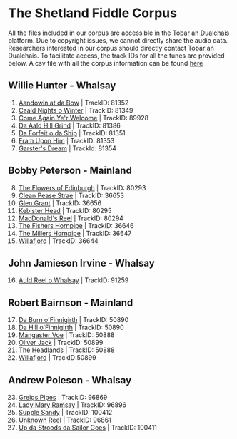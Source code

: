 # The Shetland Fiddle Corpus
All the files included in our corpus are accessible in the [Tobar an Dualchais](http://www.tobarandualchais.co.uk/en) platform.
Due to copyright issues, we cannot directly share the audio data. Researchers interested in our corpus should directly contact Tobar an Dualchais. To facilitate access, the track IDs for all the tunes are provided below. A csv file with all the corpus information can be found [here](./fiddleCourpus.csv) 

## Willie Hunter - Whalsay
1. [Aandowin at da Bow](http://www.tobarandualchais.co.uk/en/fullrecord/81352?backURL=/en/search%3Fpage%3D1%23track_81352) | TrackID: 81352
2. [Caald Nights o Winter](http://www.tobarandualchais.co.uk/en/fullrecord/81349?backURL=/en/search%3Fpage%3D1%23track_81349) | TrackID: 81349
3. [Come Again Ye'r Welcome](http://www.tobarandualchais.co.uk/en/fullrecord/89928?backURL=/en/search%3Fpage%3D1%23track_89928) | TrackID: 89928
4. [Da Aald Hill Grind](http://www.tobarandualchais.co.uk/en/fullrecord/81386?backURL=/en/search%3Fpage%3D1%23track_81386) | TrackID: 81386
5. [Da Forfeit o da Ship](http://www.tobarandualchais.co.uk/en/fullrecord/81351?backURL=/en/search%3Fpage%3D1%23track_81351) | TrackID: 81351
6. [Fram Upon Him](http://www.tobarandualchais.co.uk/en/fullrecord/81353?backURL=/en/search%3Fpage%3D1%23track_81353) | TrackID: 81353
7. [Garster's Dream](http://www.tobarandualchais.co.uk/en/fullrecord/81354?backURL=/en/search%3Fpage%3D1%23track_81354) | TrackId: 81354
## Bobby Peterson - Mainland
8. [The Flowers of Edinburgh](http://www.tobarandualchais.co.uk/en/fullrecord/80293?backURL=/en/search%3Fpage%3D1%23track_80293) | TrackID: 80293
9. [Clean Pease Strae](http://www.tobarandualchais.co.uk/en/fullrecord/36653?backURL=/en/search%3Fpage%3D1%23track_36653) | TrackID: 36653 
10. [Glen Grant](http://www.tobarandualchais.co.uk/en/fullrecord/36656?backURL=/en/search%3Fpage%3D1%23track_36656) | TrackID: 36656
11. [Kebister Head](http://www.tobarandualchais.co.uk/en/fullrecord/80295?backURL=/en/search%3Fpage%3D1%23track_80295) | TrackID: 80295
12. [MacDonald's Reel](http://www.tobarandualchais.co.uk/en/fullrecord/80294?backURL=/en/search%3Fpage%3D1%23track_80294) | TrackID: 80294
13. [The Fishers Hornpipe](http://www.tobarandualchais.co.uk/en/fullrecord/36646?backURL=/en/search%3Fpage%3D1%23track_36646) | TrackID: 36646
14. [The Millers Hornpipe](http://www.tobarandualchais.co.uk/en/fullrecord/36647?backURL=/en/search%3Fpage%3D1%23track_36647) | TrackID: 36647
15. [Willafjord](http://www.tobarandualchais.co.uk/en/fullrecord/36644?backURL=/en/search%3Fpage%3D1%23track_36644) | TrackID: 36644
## John Jamieson Irvine - Whalsay
16. [Auld Reel o Whalsay](http://www.tobarandualchais.co.uk/en/fullrecord/91259?backURL=/en/search%3Fpage%3D2%23track_91259) | TrackID: 91259
## Robert Bairnson - Mainland 
17. [Da Burn o'Finnigirth](http://www.tobarandualchais.co.uk/en/fullrecord/50890?backURL=/en/search%3Fpage%3D1%23track_50890) | TrackID: 50890
18. [Da Hill o'Finnigirth](http://www.tobarandualchais.co.uk/en/fullrecord/50890?backURL=/en/search%3Fpage%3D1%23track_50890) | TrackID: 50890
19. [Mangaster Voe](http://www.tobarandualchais.co.uk/en/fullrecord/50888?backURL=/en/search%3Fpage%3D1%23track_50888) | TrackID: 50888
20. [Oliver Jack](http://www.tobarandualchais.co.uk/en/fullrecord/50889?backURL=/en/search%3Fpage%3D1%23track_50889) | TrackID: 50899
21. [The Headlands](http://www.tobarandualchais.co.uk/en/fullrecord/50888?backURL=/en/search%3Fpage%3D1%23track_50888) | TrackID: 50888
22. [Willafjord](http://www.tobarandualchais.co.uk/en/fullrecord/50889?backURL=/en/search%3Fpage%3D1%23track_50889) | TrackID:50899
## Andrew Poleson - Whalsay
23. [Greigs Pipes](http://www.tobarandualchais.co.uk/en/fullrecord/96869?backURL=/en/search%3Fpage%3D1%23track_96869) | TrackID: 96869
24. [Lady Mary Ramsay](http://www.tobarandualchais.co.uk/en/fullrecord/96896?backURL=/en/search%3Fpage%3D1%23track_96896) | TrackID: 96896
25. [Supple Sandy](http://www.tobarandualchais.co.uk/en/fullrecord/100412?backURL=/en/search%3Fpage%3D1%23track_100412) | TrackID: 100412
26. [Unknown Reel](http://www.tobarandualchais.co.uk/en/fullrecord/96861?backURL=/en/searchByPerson%3Fpersonid%3D5558%26name%3DAndrew%20Poleson%26page%3D4%23track_96861) | TrackID: 96861
27. [Up da Stroods da Sailor Goes](http://www.tobarandualchais.co.uk/en/fullrecord/100411?backURL=/en/search%3Fpage%3D1%23track_100411) | TrackID: 100411

